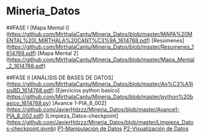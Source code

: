 # Mineria_Datos
##FASE I
[Mapa Mental I] (https://github.com/MirthalaCantu/Mineria_Datos/blob/master/MAPA%20MENTAL%20I_MIRTHALA%20CANT%C3%9A_1614768.pdf)
[Resúmenes] (https://github.com/MirthalaCantu/Mineria_Datos/blob/master/Resumenes_1614768.pdf)
[Mapa Mental 2] (https://github.com/MirthalaCantu/Mineria_Datos/blob/master/Mapa_Mental_2_1614768.pdf)

##FASE II
[ANÁLISIS DE BASES DE DATOS] (https://github.com/MirthalaCantu/Mineria_Datos/blob/master/An%C3%A1lisisBD_1614768.pdf)
[Ejercicios python basico] (https://github.com/MirthalaCantu/Mineria_Datos/blob/master/python%20basico_1614768.py)
[Avance 1-PIA_8_002] (https://github.com/JavierHdzzz/Mineria_Datos/blob/master/Avance1-PIA_8_002.pdf)
[Limpieza_Datos-checkpoint] (https://github.com/JavierHdzzz/Mineria_Datos/blob/master/Limpieza_Datos-checkpoint.ipynb)
[P1-Manipulación de Datos](https://github.com/JavierHdzzz/Mineria_Datos/blob/master/Limpieza_Datos-checkpoint.ipynb)
[P2-Visualización de Datos](https://github.com/JavierHdzzz/Mineria_Datos/blob/master/V_Datos-checkpoint.ipynb)



